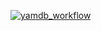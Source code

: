 [![yamdb_workflow](https://github.com/Nataliya-miyau/yamdb_final/actions/workflows/yamdb_workflow.yml/badge.svg)](https://github.com/Nataliya-miyau/yamdb_final/actions/workflows/yamdb_workflow.yml)
